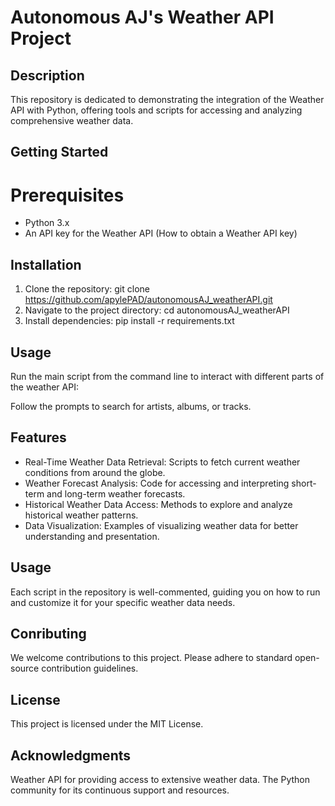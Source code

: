 # Autonomous AJ's Weather API Project

## Description
This repository is dedicated to demonstrating the integration of the Weather API with Python, offering tools and scripts for accessing and analyzing comprehensive weather data.

## Getting Started
# Prerequisites
- Python 3.x
- An API key for the Weather API (How to obtain a Weather API key)
    

## Installation
1. Clone the repository: git clone https://github.com/apylePAD/autonomousAJ_weatherAPI.git
2. Navigate to the project directory: cd autonomousAJ_weatherAPI
3. Install dependencies: pip install -r requirements.txt

## Usage
Run the main script from the command line to interact with different parts of the weather API:


Follow the prompts to search for artists, albums, or tracks.

## Features
- Real-Time Weather Data Retrieval: Scripts to fetch current weather conditions from around the globe.
- Weather Forecast Analysis: Code for accessing and interpreting short-term and long-term weather forecasts.
- Historical Weather Data Access: Methods to explore and analyze historical weather patterns.
- Data Visualization: Examples of visualizing weather data for better understanding and presentation.

## Usage
Each script in the repository is well-commented, guiding you on how to run and customize it for your specific weather data needs.

## Conributing
We welcome contributions to this project. Please adhere to standard open-source contribution guidelines.

## License
This project is licensed under the MIT License.

## Acknowledgments
Weather API for providing access to extensive weather data.
The Python community for its continuous support and resources.
            
